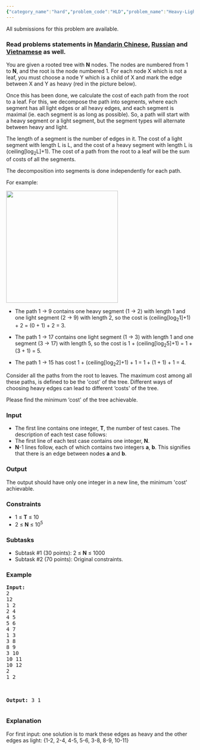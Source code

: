 ```yaml
---
{"category_name":"hard","problem_code":"HLD","problem_name":"Heavy-Light Decomposition","languages_supported":{"0":"ADA","1":"ASM","2":"BASH","3":"BF","4":"C","5":"C99 strict","6":"CAML","7":"CLOJ","8":"CLPS","9":"CPP 4.3.2","10":"CPP 4.9.2","11":"CPP14","12":"CS2","13":"D","14":"ERL","15":"FORT","16":"FS","17":"GO","18":"HASK","19":"ICK","20":"ICON","21":"JAVA","22":"JS","23":"LISP clisp","24":"LISP sbcl","25":"LUA","26":"NEM","27":"NICE","28":"NODEJS","29":"PAS fpc","30":"PAS gpc","31":"PERL","32":"PERL6","33":"PHP","34":"PIKE","35":"PRLG","36":"PYPY","37":"PYTH","38":"PYTH 3.4","39":"RUBY","40":"SCALA","41":"SCM chicken","42":"SCM guile","43":"SCM qobi","44":"ST","45":"TCL","46":"TEXT","47":"WSPC"},"max_timelimit":1,"source_sizelimit":50000,"problem_author":"cgy4ever","problem_tester":null,"date_added":"3-04-2017","tags":{"0":"april17","1":"cgy4ever"},"editorial_url":"https://discuss.codechef.com/problems/HLD","time":{"view_start_date":1492421400,"submit_start_date":1492421400,"visible_start_date":1492421400,"end_date":1735669800},"layout":"problem"}
---
```

<span class="solution-visible-txt">All submissions for this problem are available.</span><h3> Read problems statements in <a target="_blank" href="http://www.codechef.com/download/translated/APRIL17/mandarin/HLD.pdf">Mandarin Chinese</a>, <a target="_blank" href="http://www.codechef.com/download/translated/APRIL17/russian/HLD.pdf">Russian</a> and <a target="_blank" href="http://www.codechef.com/download/translated/APRIL17/vietnamese/HLD.pdf">Vietnamese</a> as well.</h3>

<p>
You are given a rooted tree with <b>N</b> nodes. The nodes are numbered from 1 to <b>N</b>, and the root is the node numbered 1. For each node X which is not a leaf, you must choose a node Y which is a child of X and mark the edge between X and Y as heavy (red in the picture below).
</p>
<p>
Once this has been done, we calculate the cost of each path from the root to a leaf. For this, we decompose the path into segments, where each segment has all light edges or all heavy edges, and each segment is maximal (ie. each segment is as long as possible). So, a path will start with a heavy segment or a light segment, but the segment types will alternate between heavy and light.</p>

<p>The length of a segment is the number of edges in it. The cost of a light segment with length L is L, and the cost of a heavy segment with length L is (ceiling[log<sub>2</sub>L]+1). The cost of a path from the root to a leaf will be the sum of costs of all the segments.</p> 

<p>The decomposition into segments is done independently for each path.</p>

<p> For example:</p>

<p></p>
<img src="https://codechef_shared.s3.amazonaws.com/download/upload/APRIL17/hld.png" height="300"/>
<p></p>

<ul>
<li>The path 1 → 9 contains one heavy segment (1 → 2) with length 1 and one light segment (2 → 9) with length 2, so the cost is (ceiling[log<sub>2</sub>1]+1) + 2 = (0 + 1) + 2 = 3.</li>
<p></p>
<li>The path 1 → 17 contains one light segment (1 → 3) with length 1 and one segment (3 → 17) with length 5, so the cost is 1 + (ceiling[log<sub>2</sub>5]+1) = 1 + (3 + 1) = 5.</li>
<p></p>
<li>The path 1 → 15 has cost 1 + (ceiling[log<sub>2</sub>2]+1) + 1 = 1 + (1 + 1) + 1 = 4.</li>
</ul>
<p></p>
<p>Consider all the paths from the root to leaves. The maximum cost among all these paths, is defined to be the 'cost' of the tree.
Different ways of choosing heavy edges can lead to different ‘costs' of the tree.</p>

<p>
Please find the minimum ‘cost' of the tree achievable. 
</p>


<h3>Input</h3>
<ul>
<li>The first line contains one integer, <b>T</b>, the number of test cases. The description of each test case follows:</li>
<li>The first line of each test case contains one integer, <b>N</b>.</li>
<li><b>N</b>-1 lines follow, each of which contains two integers <b>a</b>, <b>b</b>. This signifies that there is an edge between nodes <b>a</b> and <b>b</b>.</li>
</ul>

<h3>Output</h3>
<p>The output should have only one integer in a new line, the minimum 'cost' achievable.</p>


<h3>Constraints</h3>
<ul>
<li>1 ≤ <b>T</b> ≤ 10</li>
<li>2 ≤ <b>N</b> ≤ 10<sup>5</sup></li>
</ul>

<h3>Subtasks</h3>
<ul>
<li>Subtask #1 (30 points): 2 ≤ <b>N</b> ≤ 1000</li>
<li>Subtask #2 (70 points): Original constraints.</li>
</ul>

<h3>Example</h3>
<pre><b>Input:</b><tt>
2
12
1 2
2 4
4 5
5 6
4 7
1 3
3 8
8 9
3 10
10 11
10 12
2
1 2
</tt>

<b>Output:</b><tt>
3
1</tt>
</pre>


<h3>Explanation</h3>
<p>
For first input: one solution is to mark these edges as heavy and the other edges as light: {1-2, 2-4, 4-5, 5-6, 3-8, 8-9, 10-11}
</p>